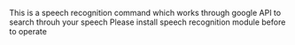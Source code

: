 This is a speech recognition command which works through google API to search throuh your speech
Please install speech recognition module before to operate

